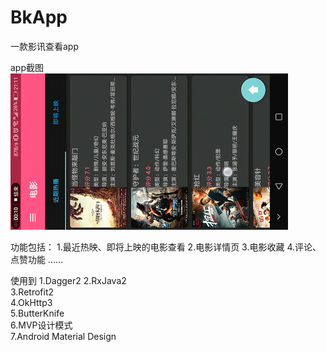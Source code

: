 # BkApp
一款影讯查看app

app截图  
![image](https://github.com/1vPy/BkApp/blob/master/g1.gif)

功能包括：
 1.最近热映、即将上映的电影查看
 2.电影详情页
 3.电影收藏
 4.评论、点赞功能
 ......



使用到
 1.Dagger2
 2.RxJava2  
 3.Retrofit2  
 4.OkHttp3  
 5.ButterKnife  
 6.MVP设计模式  
 7.Android Material Design
